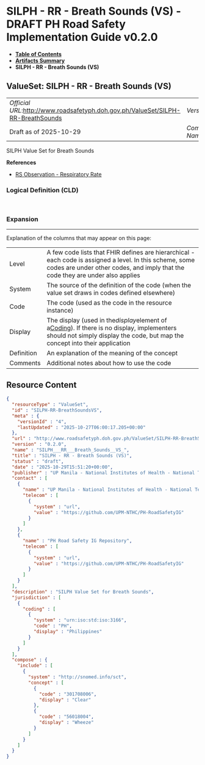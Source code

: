# SILPH - RR - Breath Sounds (VS) - DRAFT PH Road Safety Implementation Guide v0.2.0

* [**Table of Contents**](toc.md)
* [**Artifacts Summary**](artifacts.md)
* **SILPH - RR - Breath Sounds (VS)**

## ValueSet: SILPH - RR - Breath Sounds (VS) 

| | |
| :--- | :--- |
| *Official URL*:http://www.roadsafetyph.doh.gov.ph/ValueSet/SILPH-RR-BreathSounds | *Version*:0.2.0 |
| Draft as of 2025-10-29 | *Computable Name*:SILPH___RR___Breath_Sounds__VS_ |

 
SILPH Value Set for Breath Sounds 

 **References** 

* [RS Observation - Respiratory Rate](StructureDefinition-rs-observation-respiratory-rate.md)

### Logical Definition (CLD)

 

### Expansion

-------

 Explanation of the columns that may appear on this page: 

| | |
| :--- | :--- |
| Level | A few code lists that FHIR defines are hierarchical - each code is assigned a level. In this scheme, some codes are under other codes, and imply that the code they are under also applies |
| System | The source of the definition of the code (when the value set draws in codes defined elsewhere) |
| Code | The code (used as the code in the resource instance) |
| Display | The display (used in the*display*element of a[Coding](http://hl7.org/fhir/R4/datatypes.html#Coding)). If there is no display, implementers should not simply display the code, but map the concept into their application |
| Definition | An explanation of the meaning of the concept |
| Comments | Additional notes about how to use the code |



## Resource Content

```json
{
  "resourceType" : "ValueSet",
  "id" : "SILPH-RR-BreathSoundsVS",
  "meta" : {
    "versionId" : "4",
    "lastUpdated" : "2025-10-27T06:00:17.205+00:00"
  },
  "url" : "http://www.roadsafetyph.doh.gov.ph/ValueSet/SILPH-RR-BreathSounds",
  "version" : "0.2.0",
  "name" : "SILPH___RR___Breath_Sounds__VS_",
  "title" : "SILPH - RR - Breath Sounds (VS)",
  "status" : "draft",
  "date" : "2025-10-29T15:51:20+00:00",
  "publisher" : "UP Manila - National Institutes of Health - National Telehealth Center",
  "contact" : [
    {
      "name" : "UP Manila - National Institutes of Health - National Telehealth Center",
      "telecom" : [
        {
          "system" : "url",
          "value" : "https://github.com/UPM-NTHC/PH-RoadSafetyIG"
        }
      ]
    },
    {
      "name" : "PH Road Safety IG Repository",
      "telecom" : [
        {
          "system" : "url",
          "value" : "https://github.com/UPM-NTHC/PH-RoadSafetyIG"
        }
      ]
    }
  ],
  "description" : "SILPH Value Set for Breath Sounds",
  "jurisdiction" : [
    {
      "coding" : [
        {
          "system" : "urn:iso:std:iso:3166",
          "code" : "PH",
          "display" : "Philippines"
        }
      ]
    }
  ],
  "compose" : {
    "include" : [
      {
        "system" : "http://snomed.info/sct",
        "concept" : [
          {
            "code" : "301708006",
            "display" : "Clear"
          },
          {
            "code" : "56018004",
            "display" : "Wheeze"
          }
        ]
      }
    ]
  }
}

```

